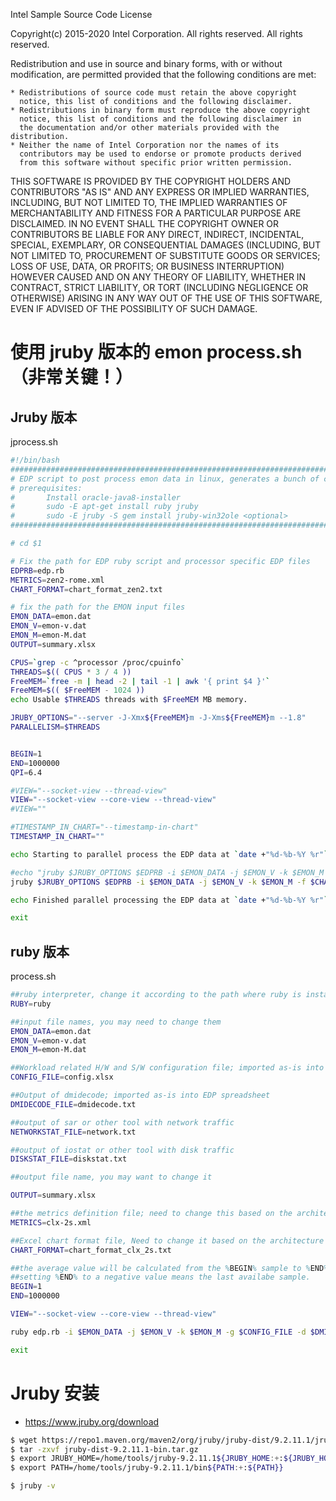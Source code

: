 Intel Sample Source Code License

Copyright(c) 2015-2020 Intel Corporation. All rights reserved.
All rights reserved.

Redistribution and use in source and binary forms, with or without
modification, are permitted provided that the following conditions
are met:

    * Redistributions of source code must retain the above copyright
      notice, this list of conditions and the following disclaimer.
    * Redistributions in binary form must reproduce the above copyright
      notice, this list of conditions and the following disclaimer in
      the documentation and/or other materials provided with the distribution.
    * Neither the name of Intel Corporation nor the names of its
      contributors may be used to endorse or promote products derived
      from this software without specific prior written permission.

THIS SOFTWARE IS PROVIDED BY THE COPYRIGHT HOLDERS AND CONTRIBUTORS
"AS IS" AND ANY EXPRESS OR IMPLIED WARRANTIES, INCLUDING, BUT NOT
LIMITED TO, THE IMPLIED WARRANTIES OF MERCHANTABILITY AND FITNESS FOR
A PARTICULAR PURPOSE ARE DISCLAIMED. IN NO EVENT SHALL THE COPYRIGHT
OWNER OR CONTRIBUTORS BE LIABLE FOR ANY DIRECT, INDIRECT, INCIDENTAL,
SPECIAL, EXEMPLARY, OR CONSEQUENTIAL DAMAGES (INCLUDING, BUT NOT
LIMITED TO, PROCUREMENT OF SUBSTITUTE GOODS OR SERVICES; LOSS OF USE,
DATA, OR PROFITS; OR BUSINESS INTERRUPTION) HOWEVER CAUSED AND ON ANY
THEORY OF LIABILITY, WHETHER IN CONTRACT, STRICT LIABILITY, OR TORT
(INCLUDING NEGLIGENCE OR OTHERWISE) ARISING IN ANY WAY OUT OF THE USE
OF THIS SOFTWARE, EVEN IF ADVISED OF THE POSSIBILITY OF SUCH DAMAGE.

# 使用 jruby 版本的 emon process.sh （非常关键！）

## Jruby 版本

jprocess.sh
``` bash
#!/bin/bash
####################################################################################
# EDP script to post process emon data in linux, generates a bunch of csv's
# prerequisites:
#       Install oracle-java8-installer
#       sudo -E apt-get install ruby jruby
#       sudo -E jruby -S gem install jruby-win32ole <optional>
#####################################################################################

# cd $1

# Fix the path for EDP ruby script and processor specific EDP files
EDPRB=edp.rb
METRICS=zen2-rome.xml
CHART_FORMAT=chart_format_zen2.txt

# fix the path for the EMON input files
EMON_DATA=emon.dat
EMON_V=emon-v.dat
EMON_M=emon-M.dat
OUTPUT=summary.xlsx

CPUS=`grep -c ^processor /proc/cpuinfo`
THREADS=$(( CPUS * 3 / 4 ))
FreeMEM=`free -m | head -2 | tail -1 | awk '{ print $4 }'`
FreeMEM=$(( $FreeMEM - 1024 ))
echo Usable $THREADS threads with $FreeMEM MB memory.

JRUBY_OPTIONS="--server -J-Xmx${FreeMEM}m -J-Xms${FreeMEM}m --1.8"
PARALLELISM=$THREADS


BEGIN=1
END=1000000
QPI=6.4

#VIEW="--socket-view --thread-view"
VIEW="--socket-view --core-view --thread-view"
#VIEW=""

#TIMESTAMP_IN_CHART="--timestamp-in-chart"
TIMESTAMP_IN_CHART=""

echo Starting to parallel process the EDP data at `date +"%d-%b-%Y %r"`

#echo "jruby $JRUBY_OPTIONS $EDPRB -i $EMON_DATA -j $EMON_V -k $EMON_M -f $CHART_FORMAT -o $OUTPUT -m $METRICS -b $BEGIN -e $END -q $QPI $VIEW -p $PARALLELISM"
jruby $JRUBY_OPTIONS $EDPRB -i $EMON_DATA -j $EMON_V -k $EMON_M -f $CHART_FORMAT -o $OUTPUT -m $METRICS -b $BEGIN -e $END -q $QPI $VIEW -s 1 -p $PARALLELISM

echo Finished parallel processing the EDP data at `date +"%d-%b-%Y %r"`

exit
```

## ruby 版本

process.sh
``` bash
##ruby interpreter, change it according to the path where ruby is installed in your system
RUBY=ruby

##input file names, you may need to change them
EMON_DATA=emon.dat
EMON_V=emon-v.dat
EMON_M=emon-M.dat

##Workload related H/W and S/W configuration file; imported as-is into EDP spreadshe
CONFIG_FILE=config.xlsx

##Output of dmidecode; imported as-is into EDP spreadsheet
DMIDECODE_FILE=dmidecode.txt

##output of sar or other tool with network traffic
NETWORKSTAT_FILE=network.txt

##output of iostat or other tool with disk traffic
DISKSTAT_FILE=diskstat.txt

##output file name, you may want to change it

OUTPUT=summary.xlsx

##the metrics definition file; need to change this based on the architecture
METRICS=clx-2s.xml

##Excel chart format file, Need to change it based on the architecture
CHART_FORMAT=chart_format_clx_2s.txt

##the average value will be calculated from the %BEGIN% sample to %END% sample.
##setting %END% to a negative value means the last availabe sample.
BEGIN=1
END=1000000

VIEW="--socket-view --core-view --thread-view"

ruby edp.rb -i $EMON_DATA -j $EMON_V -k $EMON_M -g $CONFIG_FILE -d $DMIDECODE_FILE -D $DISKSTAT_FILE -n $NETWORKSTAT_FILE -f $CHART_FORMAT -o $OUTPUT -m $METRICS -b $BEGIN -e $END $VIEW $TPS $TIMESTAMP_IN_CHART

exit
```

# Jruby 安装

* https://www.jruby.org/download
``` bash
$ wget https://repo1.maven.org/maven2/org/jruby/jruby-dist/9.2.11.1/jruby-dist-9.2.11.1-bin.tar.gz
$ tar -zxvf jruby-dist-9.2.11.1-bin.tar.gz
$ export JRUBY_HOME=/home/tools/jruby-9.2.11.1${JRUBY_HOME:+:${JRUBY_HOME}}
$ export PATH=/home/tools/jruby-9.2.11.1/bin${PATH:+:${PATH}}
```

``` bash
$ jruby -v
```
